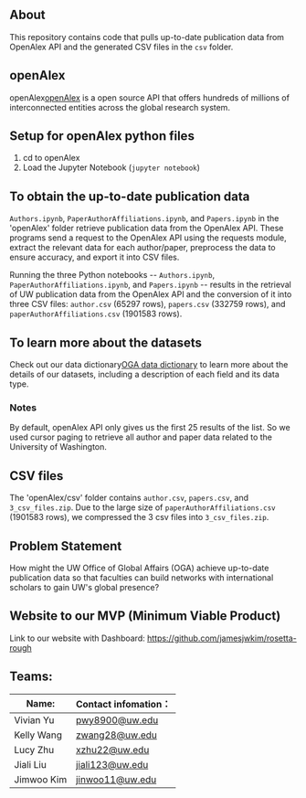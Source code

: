 ## About
This repository contains code that pulls up-to-date publication data from OpenAlex API and the generated CSV files in the `csv` folder.

## openAlex
openAlex[openAlex](https://docs.openalex.org/) is a open source API that offers hundreds of millions of interconnected entities across the global research system.


## Setup for openAlex python files
1. cd to openAlex
2. Load the Jupyter Notebook (`jupyter notebook`)


## To obtain the up-to-date publication data

`Authors.ipynb`, `PaperAuthorAffiliations.ipynb`, and `Papers.ipynb` in the 'openAlex' folder retrieve publication data from the OpenAlex API. These programs send a request to the OpenAlex API using the requests module, extract the relevant data for each author/paper, preprocess the data to ensure accuracy, and export it into CSV files.

Running the three Python notebooks -- `Authors.ipynb`, `PaperAuthorAffiliations.ipynb`, and `Papers.ipynb` -- results in the retrieval of UW publication data from the OpenAlex API and the conversion of it into three CSV files: `author.csv` (65297 rows), `papers.csv` (332759 rows), and `paperAuthorAffiliations.csv` (1901583 rows).


## To learn more about the datasets

Check out our data dictionary[OGA data dictionary](https://docs.google.com/spreadsheets/d/1y_Jtng7HV7tWzaCAZaY8IQJ7MUMH6vxypSfgNVNuG6Y/edit#gid=0) to learn more about the details of our datasets, including a description of each field and its data type.


### Notes
By default, openAlex API only gives us the first 25 results of the list. So we used cursor paging to retrieve all author and paper data related to the University of Washington.




## CSV files
The 'openAlex/csv' folder contains `author.csv`, `papers.csv`, and `3_csv_files.zip`. Due to the large size of `paperAuthorAffiliations.csv` (1901583 rows), we compressed the 3 csv files into `3_csv_files.zip`.



## Problem Statement
How might the UW Office of Global Affairs (OGA) achieve up-to-date publication data so that faculties can build networks with international scholars to gain UW's global presence?


## Website to our MVP (Minimum Viable Product)
Link to our website with Dashboard: https://github.com/jamesjwkim/rosetta-rough


## **Teams:**
|  Name:   | Contact infomation：  |
|  ----  | ----  |
| Vivian Yu  | pwy8900@uw.edu|
| Kelly Wang | zwang28@uw.edu |
| Lucy Zhu  | xzhu22@uw.edu |
| Jiali Liu | jiali123@uw.edu |
| Jimwoo Kim | jinwoo11@uw.edu |
